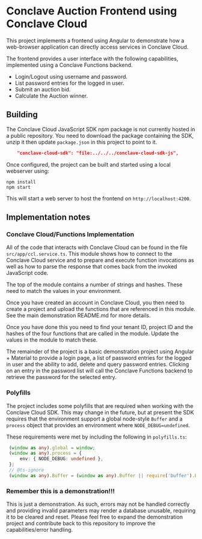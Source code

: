 # Conclave Auction Frontend using Conclave Cloud

This project implements a frontend using Angular to demonstrate how a
web-browser application can directly access services in Conclave Cloud.

The frontend provides a user interface with the following capabilities,
implemented using a Conclave Functions backend.

* Login/Logout using username and password.
* List password entries for the logged in user.
* Submit an auction bid.
* Calculate the Auction winner.

## Building
The Conclave Cloud JavaScript SDK npm package is not currently hosted in a
public repository. You need to download the package containing the SDK, unzip it
then update `package.json` in this project to point to it.

```json
    "conclave-cloud-sdk": "file:../../../conclave-cloud-sdk-js",
```

Once configured, the project can be built and started using a local webserver using:

```
npm install
npm start
```

This will start a web server to host the frontend on `http://localhost:4200`.

## Implementation notes
### Conclave Cloud/Functions Implementation
All of the code that interacts with Conclave Cloud can be found in the file
`src/app/ccl.service.ts`. This module shows how to connect to the Conclave Cloud
service and to prepare and execute function invocations as well as how to parse
the response that comes back from the invoked JavaScript code.

The top of the module contains a number of strings and hashes. These need to
match the values in your environment.

Once you have created an account in Conclave Cloud, you then need to create a
project and upload the functions that are referenced in this module. See the
main demonstration README.md for more details.

Once you have done this you need to find your tenant ID, project ID and the
hashes of the four functions that are called in the module. Update the values in
the module to match these.

The remainder of the project is a basic demonstration project using Angular +
Material to provide a login page, a list of password entries for the logged in
user and the ability to add, delete and query password entries. Clicking on an
entry in the password list will call the Conclave Functions backend to retrieve
the password for the selected entry.

### Polyfills
The project includes some polyfills that are required when working with the
Conclave Cloud SDK. This may change in the future, but at present the SDK
requires that the environment support a global node-style `Buffer` and a
`process` object that provides an environment where `NODE_DEBUG=undefined`.

These requirements were met by including the following in `polyfills.ts`:

```typescript
 (window as any).global = window;
 (window as any).process = {
     env: { NODE_DEBUG: undefined },
 };
 // @ts-ignore
 (window as any).Buffer = (window as any).Buffer || require('buffer').Buffer;
 ```

### Remember this is a demonstration!!!
This is just a demonstration. As such, errors may not be handled correctly and
providing invalid parameters may render a database unusable, requiring it to be
cleared and reset. Please feel free to expand the demonstration project and
contribute back to this repository to improve the capabilities/error handling.
